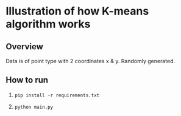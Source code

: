 # Illustration of how K-means algorithm works

## Overview

Data is of point type with 2 coordinates x & y.
Randomly generated.

## How to run

1) `pip install -r requirements.txt`

2) `python main.py`
